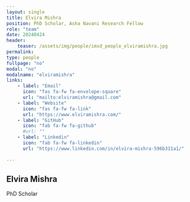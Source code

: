 ```yaml
---
layout: single
title: Elvira Mishra
position: PhD Scholar, Asha Navani Research Fellow
role: "team"
date: 20240424
header:
    teaser: /assets/img/people/imxd_people_elviramishra.jpg
permalink:
type: people
fullpage: "no"
modal: "no"
modalname: "elviramishra"
links:
    - label: "Email"
      icon: "fas fa-fw fa-envelope-square"
      url: "mailto:elviramishra@gmail.com"
    - label: "Website"
      icon: "fas fa-fw fa-link"
      url: "https://www.elviramishra.com/"
    - label: "GitHub"
      icon: "fab fa-fw fa-github"
      #url: ""
    - label: "Linkedin"
      icon: "fab fa-fw fa-linkedin"
      url: "https://www.linkedin.com/in/elvira-mishra-596b311a1/"
      
---
```


## Elvira Mishra
PhD Scholar




